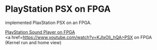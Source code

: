 # PlayStation PSX on FPGA
implemented PlaxStation PSX on an FPGA.  

<a href=https://pgate1.at-ninja.jp/PSX_on_FPGA/>PlayStation Sound Player on FPGA</a>  
<a href=https://www.youtube.com/watch?v=KJlxOIi_hQA>PSX on FPGA (Kernel run and home view)</a>
